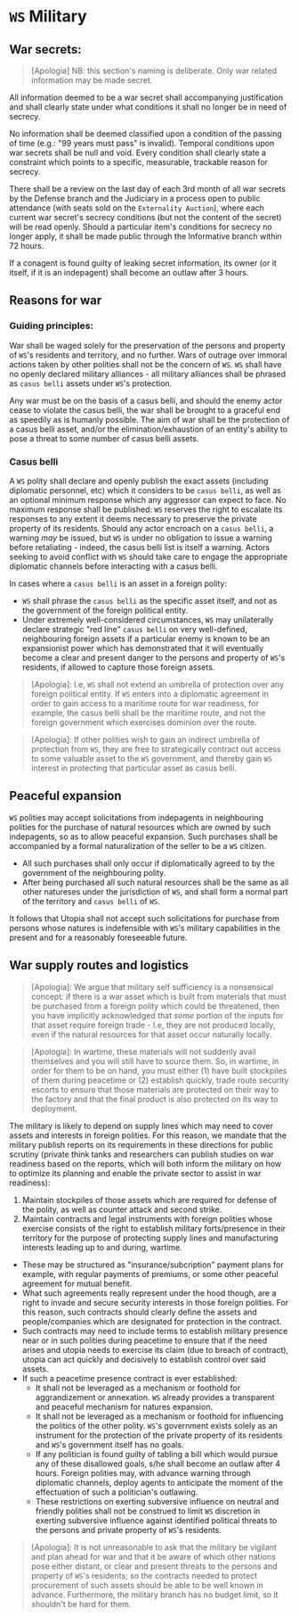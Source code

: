 # `WS` Military

## War secrets:

> [Apologia] NB: this section's naming is deliberate. Only war related information may be made secret.

All information deemed to be a war secret shall accompanying justification and shall clearly state under what conditions it shall no longer be in need of secrecy.

No information shall be deemed classified upon a condition of the passing of time (e.g.: "99 years must pass" is invalid). Temporal conditions upon war secrets shall be null and void. Every condition shall clearly state a constraint which points to a specific, measurable, trackable reason for secrecy.

There shall be a review on the last day of each 3rd month of all war secrets by the Defense branch and the Judiciary in a process open to public attendance (with seats sold on the `Externality Auction`), where each current war secret's secrecy conditions (but not the content of the secret) will be read openly. Should a particular item's conditions for secrecy no longer apply, it shall be made public through the Informative branch within 72 hours.

If a conagent is found guilty of leaking secret information, its owner (or it itself, if it is an indepagent) shall become an outlaw after 3 hours.

## Reasons for war

### Guiding principles:

War shall be waged solely for the preservation of the persons and property of `WS`'s residents and territory, and no further. Wars of outrage over immoral actions taken by other polities shall not be the concern of `WS`. `WS` shall have no openly declared military alliances - all military alliances shall be phrased as `casus belli` assets under `WS`'s protection.

Any war must be on the basis of a casus belli, and should the enemy actor cease to violate the casus belli, the war shall be brought to a graceful end as speedily as is humanly possible. The aim of war shall be the protection of a casus belli asset, and/or the elimination/exhaustion of an entity's ability to pose a threat to some number of casus belli assets.

### Casus belli

A `WS` polity shall declare and openly publish the exact assets (including diplomatic personnel, etc) which it considers to be `casus belli`, as well as an optional minimum response which any aggressor can expect to face. No maximum response shall be published: `WS` reserves the right to escalate its responses to any extent it deems necessary to preserve the private property of its residents. Should any actor encroach on a `casus belli`, a warning *may* be issued, but `WS` is under no obligation to issue a warning before retaliating - indeed, the casus belli list is itself a warning. Actors seeking to avoid conflict with `WS` should take care to engage the appropriate diplomatic channels before interacting with a casus belli.

In cases where a `casus belli` is an asset in a foreign polity:
- `WS` shall phrase the `casus belli` as the specific asset itself, and not as the government of the foreign political entity.
- Under extremely well-considered circumstances, `WS` may unilaterally declare strategic "red line" `casus belli` on very well-defined, neighbouring foreign assets if a particular enemy is known to be an expansionist power which has demonstrated that it will eventually become a clear and present danger to the persons and property of `WS`'s residents, if allowed to capture those foreign assets.

> [Apologia]: I.e, `WS` shall not extend an umbrella of protection over any foreign political entity. If `WS` enters into a diplomatic agreement in order to gain access to a maritime route for war readiness, for example, the casus belli shall be the maritime route, and not the foreign government which exercises dominion over the route.

> [Apologia]: If other polities wish to gain an indirect umbrella of protection from `WS`, they are free to strategically contract out access to some valuable asset to the `WS` government, and thereby gain `WS` interest in protecting that particular asset as casus belli.

## Peaceful expansion

`WS` polities may accept solicitations from indepagents in neighbouring polities for the purchase of natural resources which are owned by such indepagents, so as to allow peaceful expansion. Such purchases shall be accompanied by a formal naturalization of the seller to be a `WS` citizen.

- All such purchases shall only occur if diplomatically agreed to by the government of the neighbouring polity.
- After being purchased all such natural resources shall be the same as all other natureses under the jurisdiction of `WS`, and shall form a normal part of the territory and `casus belli` of `WS`.

It follows that Utopia shall not accept such solicitations for purchase from persons whose natures is indefensible with `WS`'s military capabilities in the present and for a reasonably foreseeable future.

## War supply routes and logistics

> [Apologia]: We argue that military self sufficiency is a nonsensical concept: if there is a war asset which is built from materials that must be purchased from a foreign polity which could be threatened, then you have implicitly acknowledged that *some* portion of the inputs for that asset require foreign trade - I.e, they are not produced locally, even if the natural resources for that asset occur naturally locally.

> [Apologia]: In wartime, these materials will not suddenly avail themselves and you will still have to source them. So, in wartime, in order for them to be on hand, you must either (1) have built stockpiles of them during peacetime or (2) establish quickly, trade route security escorts to ensure that those materials are protected on their way to the factory and that the final product is also protected on its way to deployment.

The military is likely to depend on supply lines which may need to cover assets and interests in foreign polities. For this reason, we mandate that the military publish reports on its requirements in these directions for public scrutiny (private think tanks and researchers can publish studies on war readiness based on the reports, which will both inform the military on how to optimize its planning and enable the private sector to assist in war readiness):

1. Maintain stockpiles of those assets which are required for defense of the polity, as well as counter attack and second strike.
2. Maintain contracts and legal instruments with foreign polities whose exercise consists of the right to establish military forts/presence in their territory for the purpose of protecting supply lines and manufacturing interests leading up to and during, wartime.
  - These may be structured as "insurance/subcription" payment plans for example, with regular payments of premiums, or some other peaceful agreement for mutual benefit.
  - What such agreements really represent under the hood though, are a right to invade and secure security interests in those foreign polities. For this reason, such contracts should clearly define the assets and people/companies which are designated for protection in the contract.
  - Such contracts may need to include terms to establish military presence near or in such polities during peacetime to ensure that if the need arises and utopia needs to exercise its claim (due to breach of contract), utopia can act quickly and decisively to establish control over said assets.
  - If such a peacetime presence contract is ever established:
    - It shall not be leveraged as a mechanism or foothold for aggrandizement or annexation. `WS` already provides a transparent and peaceful mechanism for natures expansion.
    - It shall not be leveraged as a mechanism or foothold for influencing the politics of the other polity. `WS`'s government exists solely as an instrument for the protection of the private property of its residents and `WS`'s government itself has no goals.
    - If any politician is found guilty of tabling a bill which would pursue any of these disallowed goals, s/he shall become an outlaw after 4 hours. Foreign polities may, with advance warning through diplomatic channels, deploy agents to anticipate the moment of the effectuation of such a politician's outlawing.
    - These restrictions on exerting subversive influence on neutral and friendly polities shall not be construed to limit `WS` discretion in exerting subversive influence against identified political threats to the persons and private property of `WS`'s residents.

> [Apologia]: It is not unreasonable to ask that the military be vigilant and plan ahead for war and that it be aware of which other nations pose either distant, or clear and present threats to the persons and property of `WS`'s residents; so the contracts needed to protect procurement of such assets should be able to be well known in advance. Furthermore, the military branch has no budget limit, so it shouldn't be hard for them.

